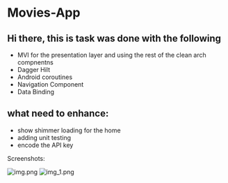 # Movies-App


## Hi there, this is task was done with the following 

- MVI for the presentation layer and using the rest of the clean arch compnentns 
- Dagger Hilt
- Android coroutines
- Navigation Component
- Data Binding

## what need to enhance: 
- show shimmer loading for the home 
- adding unit testing 
- encode the API key 


Screenshots:


![img.png](img.png)
![img_1.png](img_1.png)
